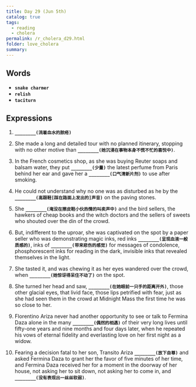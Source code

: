 ```yaml
---
title: Day 29 (Jun 5th)
catalog: true
tags: 
  - reading
  - cholera
permalink: /r_cholera_d29.html
folder: love_cholera
summary: 
---
```


## Words

-   <b data-toggle="tooltip" data-original-title="{{site.data.glossary.snake_c}}">`snake charmer`</b>
-   <b data-toggle="tooltip" data-original-title="{{site.data.glossary.relish}}">`relish`</b>
-   <b data-toggle="tooltip" data-original-title="{{site.data.glossary.taciturn}}">`taciturn`</b>


## Expressions

1.  <b data-toggle="tooltip" data-original-title="{{site.data.answers.29_a}}">`________(流着血水的脓疮)`</b>

2.  She made a long and detailed tour with no planned itinerary, stopping with no other motive than <b data-toggle="tooltip" data-original-title="{{site.data.answers.29_b}}">`________(她沉浸在事物本身不慌不忙的喜悦中)`</b>.

3.  In the French cosmetics shop, as she was buying Reuter soaps and balsam water, they put <b data-toggle="tooltip" data-original-title="{{site.data.answers.29_c}}">`________(少量)`</b> the latest perfume from Paris behind her ear and gave her a <b data-toggle="tooltip" data-original-title="{{site.data.answers.29_c2}}">`________(口气清新片剂)`</b> to use after smoking.

4.  He could not understand why no one was as disturbed as he by the <b data-toggle="tooltip" data-original-title="{{site.data.answers.29_d}}">`________(高跟鞋[踩在路面上发出的]声音)`</b> on the paving stones.

5.  She <b data-toggle="tooltip" data-original-title="{{site.data.answers.29_e}}">`________(淹没在擦皮鞋小伙热情的叫卖声中)`</b> and the bird sellers, the hawkers of cheap books and the witch doctors and the sellers of sweets who shouted over the din of the crowd.

6.  But, indifferent to the uproar, she was captivated on the spot by a paper seller who was demonstrating magic inks, red inks <b data-toggle="tooltip" data-original-title="{{site.data.answers.29_f}}">`________(呈现血液一般质感的)`</b>, inks of <b data-toggle="tooltip" data-original-title="{{site.data.answers.29_f2}}">`________(带来悲伤的感觉)`</b> for messages of condolence, phosphorescent inks for reading in the dark, invisible inks that revealed themselves in the light.

7.  She tasted it, and was chewing it as her eyes wandered over the crowd, when <b data-toggle="tooltip" data-original-title="{{site.data.answers.29_g}}">`________(她惊讶得呆住不动了)`</b> on the spot.

8.  She turned her head and saw, <b data-toggle="tooltip" data-original-title="{{site.data.answers.29_h}}">`________(在她眼前一只手的距离开外)`</b>, those other glacial eyes, that livid face, those lips petrified with fear, just as she had seen them in the crowd at Midnight Mass the first time he was so close to her.

9.  Florentino Ariza never had another opportunity to see or talk to Fermina Daza alone in the many <b data-toggle="tooltip" data-original-title="{{site.data.answers.29_i}}">`________(偶然的相遇)`</b> of their very long lives until fifty-one years and nine months and four days later, when he repeated his vows of eternal fidelity and everlasting love on her first night as a widow.

10. Fearing a decision fatal to her son, Transito Ariza <b data-toggle="tooltip" data-original-title="{{site.data.answers.29_j}}">`________(放下自尊)`</b> and asked Fermina Daza to grant her the favor of five minutes of her time, and Fermina Daza received her for a moment in the doorway of her house, not asking her to sit down, not asking her to come in, and <b data-toggle="tooltip" data-original-title="{{site.data.answers.29_j2}}">`________(没有表现出一丝丝软弱)`</b>.